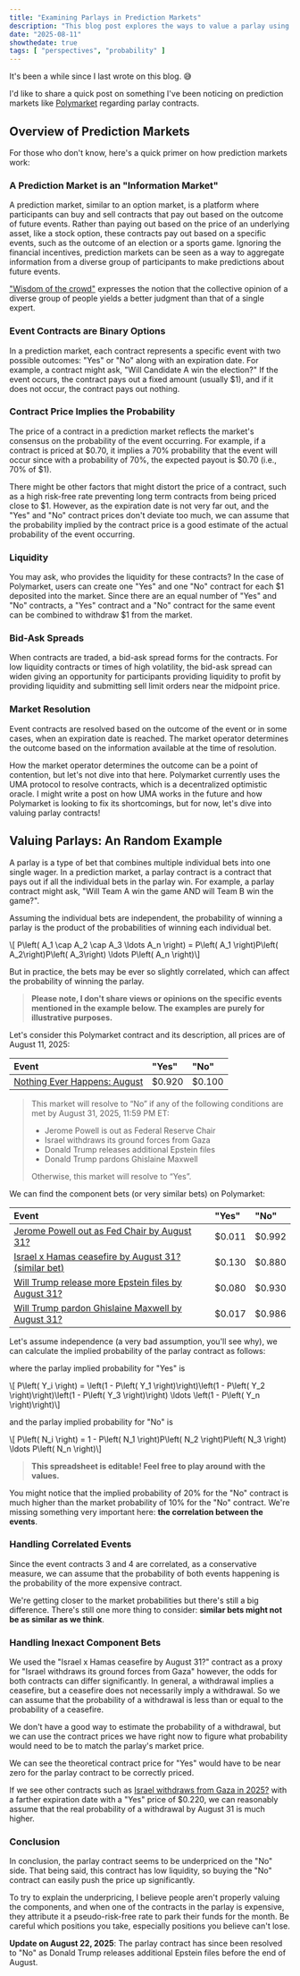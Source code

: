 ```yaml
---
title: "Examining Parlays in Prediction Markets"
description: "This blog post explores the ways to value a parlay using its component bets, and argue that the odds of such parlays on various prediction markets such as Polymarket are overvalued on the more likely/expensive contract."
date: "2025-08-11"
showthedate: true
tags: [ "perspectives", "probability" ]
---
```


It's been a while since I last wrote on this blog. 😅

I'd like to share a quick post on something I've been noticing on prediction
markets like [Polymarket](https://polymarket.com/) regarding parlay contracts.

## Overview of Prediction Markets

For those who don't know, here's a quick primer on how prediction markets work:

### A Prediction Market is an "Information Market"

A prediction market, similar to an option market, is a platform where
participants can buy and sell contracts that pay out based on the outcome of
future events. Rather than paying out based on the price of an underlying
asset, like a stock option, these contracts pay out based on a specific events,
such as the outcome of an election or a sports game. Ignoring the financial
incentives, prediction markets can be seen as a way to aggregate information
from a diverse group of participants to make predictions about future events.

["Wisdom of the crowd"](https://en.wikipedia.org/wiki/Wisdom_of_the_crowd)
expresses the notion that the collective opinion of a diverse group of people
yields a better judgment than that of a single expert.

### Event Contracts are Binary Options

In a prediction market, each contract represents a specific event with two
possible outcomes: "Yes" or "No" along with an expiration date. For example, a
contract might ask, "Will Candidate A win the election?" If the event occurs,
the contract pays out a fixed amount (usually $1), and if it does not occur,
the contract pays out nothing.

### Contract Price Implies the Probability

The price of a contract in a prediction market reflects the market's consensus
on the probability of the event occurring. For example, if a contract is priced
at $0.70, it implies a 70% probability that the event will occur since with
a probability of 70%, the expected payout is $0.70 (i.e., 70% of $1).

There might be other factors that might distort the price of a contract, such
as a high risk-free rate preventing long term contracts from being priced close
to $1. However, as the expiration date is not very far out, and the "Yes" and
"No" contract prices don't deviate too much, we can assume that the
probability implied by the contract price is a good estimate of the actual
probability of the event occurring.

### Liquidity

You may ask, who provides the liquidity for these contracts? In the case of
Polymarket, users can create one "Yes" and one "No" contract for each $1
deposited into the market. Since there are an equal number of "Yes" and
"No" contracts, a "Yes" contract and a "No" contract for the same event can be
combined to withdraw $1 from the market.

### Bid-Ask Spreads

When contracts are traded, a bid-ask spread forms for the contracts. For low
liquidity contracts or times of high volatility, the bid-ask spread can widen
giving an opportunity for participants providing liquidity to profit by
providing liquidity and submitting sell limit orders near the midpoint price.

### Market Resolution

Event contracts are resolved based on the outcome of the event or in
some cases, when an expiration date is reached. The market operator
determines the outcome based on the information available at the time of
resolution.

How the market operator determines the outcome can be a point of contention,
but let's not dive into that here. Polymarket currently uses the UMA protocol
to resolve contracts, which is a decentralized optimistic oracle. I might write
a post on how UMA works in the future and how Polymarket is looking to fix its
shortcomings, but for now, let's dive into valuing parlay contracts!

## Valuing Parlays: An Random Example

A parlay is a type of bet that combines multiple individual bets into one
single wager. In a prediction market, a parlay contract is a contract that pays
out if all the individual bets in the parlay win. For example, a parlay
contract might ask, "Will Team A win the game AND will Team B win the game?".

Assuming the individual bets are independent, the probability of winning a
parlay is the product of the probabilities of winning each individual bet.

<p>
    \[ P\left( A_1 \cap A_2 \cap A_3 \ldots A_n \right) = P\left( A_1 \right)P\left( A_2\right)P\left( A_3\right) \ldots P\left( A_n \right)\]
</p>

But in practice, the bets may be ever so slightly correlated, which can affect
the probability of winning the parlay.

> **Please note, I don't share views or opinions on the specific events
> mentioned in the example below. The examples are purely for illustrative
> purposes.**

Let's consider this Polymarket contract and its description, all prices are of
August 11, 2025:

<style>
table {
    width: 100%;
}
th {
  text-align: left;
}
</style>

| Event                                                                                    | "Yes"  | "No"   |
|------------------------------------------------------------------------------------------|--------|--------|
| [Nothing Ever Happens: August](https://polymarket.com/event/nothing-ever-happens-august) | $0.920 | $0.100 |

> This market will resolve to “No” if any of the following conditions are met
> by August 31, 2025, 11:59 PM ET:
>
> - Jerome Powell is out as Federal Reserve Chair
> - Israel withdraws its ground forces from Gaza
> - Donald Trump releases additional Epstein files
> - Donald Trump pardons Ghislaine Maxwell
>
> Otherwise, this market will resolve to “Yes”.

We can find the component bets (or very similar bets) on Polymarket:

| Event                                                                                                                                  | "Yes"  | "No"   |
|----------------------------------------------------------------------------------------------------------------------------------------|--------|--------|
| [Jerome Powell out as Fed Chair by August 31?](https://polymarket.com/event/jerome-powell-out-as-fed-chair-by-august-31)               | $0.011 | $0.992 |
| [Israel x Hamas ceasefire by August 31? (similar bet)](https://polymarket.com/event/israel-x-hamas-ceasefire-by-august-31)             | $0.130 | $0.880 |
| [Will Trump release more Epstein files by August 31?](https://polymarket.com/event/will-trump-release-more-epstein-files-by-august-31) | $0.080 | $0.930 |
| [Will Trump pardon Ghislaine Maxwell by August 31?](https://polymarket.com/event/will-trump-pardon-ghislaine-maxwell-by-august-31)     | $0.017 | $0.986 |

Let's assume independence (a very bad assumption, you'll see why), we can
calculate the implied probability of the parlay
contract as follows:

<script src="https://bossanova.uk/jspreadsheet/v5/jspreadsheet.js"></script>
<script src="https://jsuites.net/v5/jsuites.js"></script>
<link rel="stylesheet" href="https://jsuites.net/v5/jsuites.css" type="text/css" />
<link rel="stylesheet" href="https://bossanova.uk/jspreadsheet/v5/jspreadsheet.css" type="text/css" />

<style>
.jss_spreadsheet {
    color: #0D1117;
}
</style>

<div id="spreadsheet1"></div>

<script>
jspreadsheet(document.getElementById('spreadsheet1'), {
    worksheets: [
        {
            columns: [
                {title: "Event", width: 500},
                {title: "\"Yes\"", mask: "0.000"},
                {title: "\"No\"", mask: "0.000"}
            ],
            data: [
                ["Jerome Powell out as Fed Chair by August 31?", 0.011, 0.992],
                ["Israel x Hamas ceasefire by August 31?", 0.13, 0.88],
                ["Will Trump release more Epstein files by August 31?", 0.08, 0.93],
                ["Will Trump pardon Ghislaine Maxwell by August 31?", 0.017, 0.986],
                ["", "", ""],
                ["Parlay implied probability", "=(1-B1)*(1-B2)*(1-B3)*(1-B4)", "=1-C1*C2*C3*C4"],
                ["Parlay market probability", "0.920", "0.100"]
            ]
        }
    ]
});
</script>

where the parlay implied probability for "Yes" is

<p>
    \[ P\left( Y_i \right) = \left(1 - P\left( Y_1 \right)\right)\left(1 - P\left( Y_2 \right)\right)\left(1 - P\left( Y_3 \right)\right) \ldots \left(1 - P\left( Y_n \right)\right)\]
</p>

and the parlay implied probability for "No" is

<p>
    \[ P\left( N_i \right) = 1 - P\left( N_1 \right)P\left( N_2 \right)P\left( N_3 \right) \ldots P\left( N_n \right)\]
</p>

> **This spreadsheet is editable! Feel free to play around with the values.**

You might notice that the implied probability of 20% for the "No" contract is
much higher than the market probability of 10% for the "No" contract. We're
missing something very important here: **the correlation between the events**.

### Handling Correlated Events

Since the event contracts 3 and 4 are correlated, as a conservative
measure, we can assume that the probability of both events happening is the
probability of the more expensive contract.

<div id="spreadsheet2"></div>

<script>
jspreadsheet(document.getElementById('spreadsheet2'), {
    worksheets: [
        {
            columns: [
                {title: "Event", width: 500},
                {title: "\"Yes\"", mask: "0.000"},
                {title: "\"No\"", mask: "0.000"}
            ],
            data: [
                ["Jerome Powell out as Fed Chair by August 31?", 0.011, 0.992],
                ["Israel x Hamas ceasefire by August 31?", 0.13, 0.88],
                ["Events 3 & 4", 0.08, 0.93],
                ["", "", ""],
                ["Parlay implied probability", "=(1-B1)*(1-B2)*(1-B3)", "=1-C1*C2*C3"],
                ["Parlay market probability", "0.920", "0.100"]
            ]
        }
    ]
});
</script>

We're getting closer to the market probabilities but there's still a big
difference. There's still one more thing to consider: **similar bets might
not be as similar as we think**.

### Handling Inexact Component Bets

We used the "Israel x Hamas ceasefire by August 31?" contract as a proxy for
"Israel withdraws its ground forces from Gaza" however, the odds for both
contracts can differ significantly. In general, a withdrawal implies a
ceasefire, but a ceasefire does not necessarily imply a withdrawal. So we can
assume that the probability of a withdrawal is less than or equal to the
probability of a ceasefire.

We don't have a good way to estimate the probability of a withdrawal, but we
can use the contract prices we have right now to figure what probability would
need to be to match the parlay's market price.

<div id="spreadsheet3"></div>

<script>
jspreadsheet(document.getElementById('spreadsheet3'), {
    worksheets: [
        {
            columns: [
                {title: "Event", width: 500},
                {title: "\"Yes\"", mask: "0.000"},
                {title: "\"No\"", mask: "0.000"}
            ],
            data: [
                ["Jerome Powell out as Fed Chair by August 31?", 0.011, 0.992],
                ["Events 3 & 4", 0.08, 0.93],
                ["", "", ""],
                ["Parlay contract market probability", "0.920", "0.100"],
                ["", "", ""],
                ["Israel withdraws its ground forces from Gaza", "=(B4/((1-B1)*(1-B2)))-1", ""],
            ]
        }
    ]
});
</script>

We can see the theoretical contract price for "Yes" would have to be near zero
for the parlay contract to be correctly priced.

If we see other contracts such
as [Israel withdraws from Gaza in 2025?](https://polymarket.com/event/israel-withdraws-from-gaza-in-2025)
with a farther expiration date with a "Yes" price of $0.220, we can reasonably
assume that the real probability of a withdrawal by August 31 is much higher.

### Conclusion

In conclusion, the parlay contract seems to be underpriced on the "No" side.
That being said, this contract has low liquidity, so buying the "No" contract
can easily push the price up significantly.

To try to explain the underpricing, I believe people aren't properly valuing
the components, and when one of the contracts in the parlay is expensive, they
attribute it a pseudo-risk-free rate to park their funds for the month. Be
careful which positions you take, especially positions you believe can't lose.

**Update on August 22, 2025**: The parlay contract has since been resolved to
"No" as Donald Trump releases additional Epstein files before the end of
August.

<script id="MathJax-script" async src="https://cdn.jsdelivr.net/npm/mathjax@3/es5/tex-mml-chtml.js"></script>
